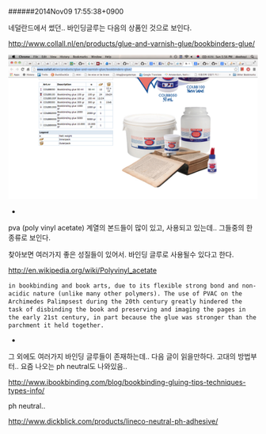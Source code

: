 
######2014Nov09 17:55:38+0900

네덜란드에서 썼던.. 바인딩글루는 다음의 상품인 것으로 보인다.

<http://www.collall.nl/en/products/glue-and-varnish-glue/bookbinders-glue/>

![](../data/bindingglue.png)

-

pva (poly vinyl acetate) 계열의 본드들이 많이 있고, 사용되고 있는데.. 그들중의 한 종류로 보인다.

찾아보면 여러가지 좋은 성질들이 있어서. 바인딩 글루로 사용될수 있다고 한다.

<http://en.wikipedia.org/wiki/Polyvinyl_acetate>

```
in bookbinding and book arts, due to its flexible strong bond and non-acidic nature (unlike many other polymers). The use of PVAC on the Archimedes Palimpsest during the 20th century greatly hindered the task of disbinding the book and preserving and imaging the pages in the early 21st century, in part because the glue was stronger than the parchment it held together.
```

-

그 외에도 여러가지 바인딩 글루들이 존재하는데.. 다음 글이 읽을만하다.
고대의 방법부터.. 요즘 나오는 ph neutral도 나와있음..

<http://www.ibookbinding.com/blog/bookbinding-gluing-tips-techniques-types-info/>

ph neutral..

<http://www.dickblick.com/products/lineco-neutral-ph-adhesive/>

